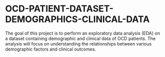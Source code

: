 # OCD-PATIENT-DATASET-DEMOGRAPHICS-CLINICAL-DATA
The goal of this project is to perform an exploratory data analysis (EDA) on a dataset containing demographic and clinical data of OCD patients. The analysis will focus on understanding the relationships between various demographic factors and clinical outcomes.
